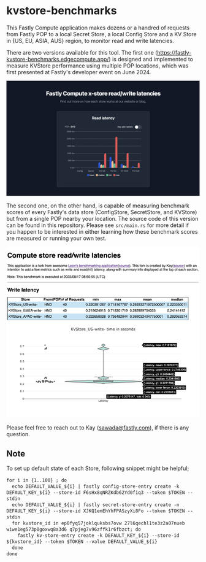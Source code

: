 # kvstore-benchmarks

This Fastly Compute application makes dozens or a handred of requests from Fastly POP to a local Secret Store, a local Config Store and a KV Store in {US, EU, ASIA, AUS} region, to monitor read and write latencies.

There are two versions available for this tool. The first one (https://fastly-kvstore-benchmarks.edgecompute.app/) is designed and implemented to measure KVStore performance using multiple POP locations, which was first presented at Fastly's developer event on June 2024.

![Screenshots](screenshot_summary.png)

The second one, on the other hand, is capable of measuring benchmark scores of every Fastly's data store (ConfigStore, SecretStore, and KVStore) but from a single POP nearby your location. The source code of this version can be found in this repository. Please see `src/main.rs` for more detail if you happen to be interested in either learning how these benchmark scores are measured or running your own test.

![Screenshots](screenshot_single_pop.png)

Please feel free to reach out to Kay (sawada@fastly.com), if there is any question.

## Note

To set up default state of each Store, following snippet might be helpful;

```
for i in {1..100} ; do
  echo DEFAULT_VALUE_${i} | fastly config-store-entry create -k DEFAULT_KEY_${i} --store-id F6sHx8qNRZKdb62Yd0fiq3 --token $TOKEN --stdin
  echo DEFAULT_VALUE_${i} | fastly secret-store-entry create -n DEFAULT_KEY_${i} --store-id XJKQ1emEhYhFPASzyXi8Fo --token $TOKEN --stdin
  for kvstore_id in ep0fyq57joklquksbs7ovw 27l6qechl1te3z2a07nueb wiwe1eg573p0goxwq8a3d6 q7pjeg7v96zffk1r6fbzct; do
    fastly kv-store-entry create -k DEFAULT_KEY_${i} --store-id ${kvstore_id} --token $TOKEN --value DEFAULT_VALUE_${i}
  done
done
```